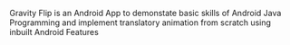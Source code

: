 Gravity Flip
is an
Android App to demonstate basic skills of Android Java Programming
and implement translatory animation from scratch using inbuilt Android Features
